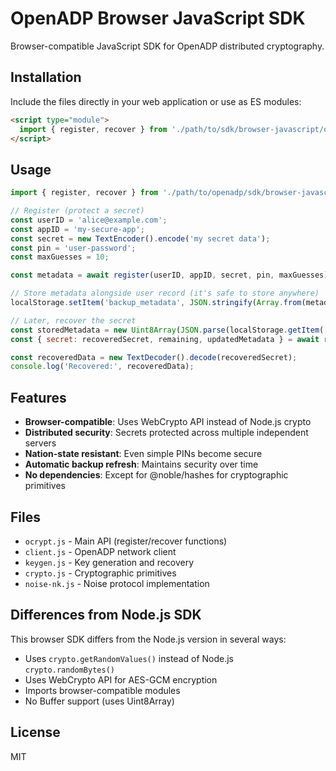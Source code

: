 # OpenADP Browser JavaScript SDK

Browser-compatible JavaScript SDK for OpenADP distributed cryptography.

## Installation

Include the files directly in your web application or use as ES modules:

```html
<script type="module">
  import { register, recover } from './path/to/sdk/browser-javascript/ocrypt.js';
</script>
```

## Usage

```javascript
import { register, recover } from './path/to/openadp/sdk/browser-javascript/ocrypt.js';

// Register (protect a secret)
const userID = 'alice@example.com';
const appID = 'my-secure-app';
const secret = new TextEncoder().encode('my secret data');
const pin = 'user-password';
const maxGuesses = 10;

const metadata = await register(userID, appID, secret, pin, maxGuesses);

// Store metadata alongside user record (it's safe to store anywhere)
localStorage.setItem('backup_metadata', JSON.stringify(Array.from(metadata)));

// Later, recover the secret
const storedMetadata = new Uint8Array(JSON.parse(localStorage.getItem('backup_metadata')));
const { secret: recoveredSecret, remaining, updatedMetadata } = await recover(storedMetadata, pin);

const recoveredData = new TextDecoder().decode(recoveredSecret);
console.log('Recovered:', recoveredData);
```

## Features

- **Browser-compatible**: Uses WebCrypto API instead of Node.js crypto
- **Distributed security**: Secrets protected across multiple independent servers
- **Nation-state resistant**: Even simple PINs become secure
- **Automatic backup refresh**: Maintains security over time
- **No dependencies**: Except for @noble/hashes for cryptographic primitives

## Files

- `ocrypt.js` - Main API (register/recover functions)
- `client.js` - OpenADP network client
- `keygen.js` - Key generation and recovery
- `crypto.js` - Cryptographic primitives
- `noise-nk.js` - Noise protocol implementation

## Differences from Node.js SDK

This browser SDK differs from the Node.js version in several ways:

- Uses `crypto.getRandomValues()` instead of Node.js `crypto.randomBytes()`
- Uses WebCrypto API for AES-GCM encryption
- Imports browser-compatible modules
- No Buffer support (uses Uint8Array)

## License

MIT 